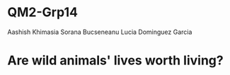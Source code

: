 # QM2-Grp14
Aashish Khimasia
Sorana Bucseneanu
Lucia Dominguez Garcia

# Are wild animals' lives worth living?
